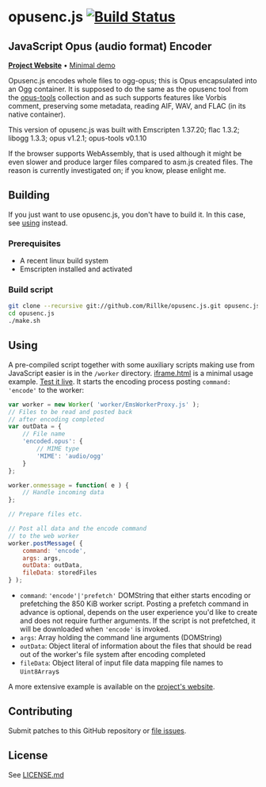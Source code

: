 # opusenc.js [![Build Status](https://travis-ci.org/Rillke/opusenc.js.svg?branch=master)](https://travis-ci.org/Rillke/opusenc.js)

## JavaScript Opus (audio format) Encoder

[**Project Website**](https://blog.rillke.com/opusenc.js/) • [Minimal demo](https://rawgit.com/Rillke/opusenc.js/master/iframe.html)

Opusenc.js encodes whole files to ogg-opus; this is Opus encapsulated into an Ogg container. It is supposed to do the same as the opusenc tool from the [opus-tools](http://opus-codec.org/downloads/) collection and as such supports features like Vorbis comment, preserving some metadata, reading AIF, WAV, and FLAC (in its native container).

This version of opusenc.js was built with Emscripten 1.37.20; flac 1.3.2; libogg 1.3.3; opus v1.2.1; opus-tools v0.1.10

If the browser supports WebAssembly, that is used although it might be even slower and produce larger files compared to asm.js created files. The reason is currently investigated on; if you know, please enlight me.

## Building
If you just want to use opusenc.js, you don't have to build it. In this case, see [using](#using) instead.

### Prerequisites
- A recent linux build system
- Emscripten installed and activated

### Build script
```bash
git clone --recursive git://github.com/Rillke/opusenc.js.git opusenc.js
cd opusenc.js
./make.sh
```

## Using
A pre-compiled script together with some auxiliary scripts making use from JavaScript easier is in the `/worker` directory.
[iframe.html](iframe.html) is a minimal usage example. [Test it live](https://rawgit.com/Rillke/opusenc.js/master/iframe.html). It starts the encoding process posting `command: 'encode'` to the worker:
```JavaScript
var worker = new Worker( 'worker/EmsWorkerProxy.js' );
// Files to be read and posted back
// after encoding completed
var outData = {
	// File name
	'encoded.opus': {
		// MIME type
		'MIME': 'audio/ogg'
	}
};

worker.onmessage = function( e ) {
	// Handle incoming data
};

// Prepare files etc.

// Post all data and the encode command
// to the web worker
worker.postMessage( {
	command: 'encode',
	args: args,
	outData: outData,
	fileData: storedFiles
} );
```

- `command`: `'encode'|'prefetch'` DOMString that either starts encoding or prefetching the 850 KiB worker script. Posting a prefetch command in advance is optional, depends on the user experience you'd like to create and does not require further arguments. If the script is not prefetched, it will be downloaded when `'encode'` is invoked.
- `args`: Array holding the command line arguments (DOMString)
- `outData`: Object literal of information about the files that should be read out of the worker's file system after encoding completed
- `fileData`: Object literal of input file data mapping file names to `Uint8Array`s

A more extensive example is available on the [project's website](https://blog.rillke.com/opusenc.js/).

## Contributing
Submit patches to this GitHub repository or [file issues](https://github.com/Rillke/opusenc.js/issues).

## License
See [LICENSE.md](LICENSE.md)
